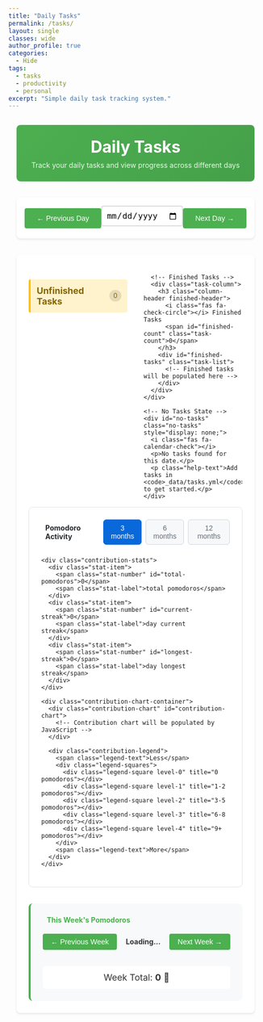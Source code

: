 ```yaml
---
title: "Daily Tasks"
permalink: /tasks/
layout: single
classes: wide
author_profile: true
categories:
  - Hide
tags:
  - tasks
  - productivity
  - personal
excerpt: "Simple daily task tracking system."
---
```


<div class="tasks-container">
  <div class="tasks-header">
    <h1><i class="fas fa-tasks"></i> Daily Tasks</h1>
    <p>Track your daily tasks and view progress across different days</p>
  </div>

  <!-- Date Navigation -->
  <div class="date-nav">
    <button id="prev-day" class="nav-btn">← Previous Day</button>
    <div class="date-selector">
      <input type="date" id="date-picker" class="date-input">
      <div id="current-date" class="date-display"></div>
    </div>
    <button id="next-day" class="nav-btn">Next Day →</button>
  </div>

  <!-- Tasks Display -->
  <div class="tasks-content">
    <div class="tasks-columns">
      <!-- Unfinished Tasks -->
      <div class="task-column">
        <h3 class="column-header unfinished-header">
          <i class="fas fa-clock"></i> Unfinished Tasks
          <span id="unfinished-count" class="task-count">0</span>
        </h3>
        <div id="unfinished-tasks" class="task-list">
          <!-- Unfinished tasks will be populated here -->
        </div>
      </div>

      <!-- Finished Tasks -->
      <div class="task-column">
        <h3 class="column-header finished-header">
          <i class="fas fa-check-circle"></i> Finished Tasks
          <span id="finished-count" class="task-count">0</span>
        </h3>
        <div id="finished-tasks" class="task-list">
          <!-- Finished tasks will be populated here -->
        </div>
      </div>
    </div>

    <!-- No Tasks State -->
    <div id="no-tasks" class="no-tasks" style="display: none;">
      <i class="fas fa-calendar-check"></i>
      <p>No tasks found for this date.</p>
      <p class="help-text">Add tasks in <code>_data/tasks.yml</code> to get started.</p>
    </div>
  </div>

  <!-- Pomodoro Contribution Chart -->
  <div class="contribution-summary">
    <div class="contribution-header">
      <h4><i class="fas fa-calendar-alt"></i> Pomodoro Activity</h4>
      <div class="contribution-controls">
        <button id="period-3m" class="period-btn active" data-months="3">3 months</button>
        <button id="period-6m" class="period-btn" data-months="6">6 months</button>
        <button id="period-12m" class="period-btn" data-months="12">12 months</button>
      </div>
    </div>
    
    <div class="contribution-stats">
      <div class="stat-item">
        <span class="stat-number" id="total-pomodoros">0</span>
        <span class="stat-label">total pomodoros</span>
      </div>
      <div class="stat-item">
        <span class="stat-number" id="current-streak">0</span>
        <span class="stat-label">day current streak</span>
      </div>
      <div class="stat-item">
        <span class="stat-number" id="longest-streak">0</span>
        <span class="stat-label">day longest streak</span>
      </div>
    </div>
    
    <div class="contribution-chart-container">
      <div class="contribution-chart" id="contribution-chart">
        <!-- Contribution chart will be populated by JavaScript -->
      </div>
      
      <div class="contribution-legend">
        <span class="legend-text">Less</span>
        <div class="legend-squares">
          <div class="legend-square level-0" title="0 pomodoros"></div>
          <div class="legend-square level-1" title="1-2 pomodoros"></div>
          <div class="legend-square level-2" title="3-5 pomodoros"></div>
          <div class="legend-square level-3" title="6-8 pomodoros"></div>
          <div class="legend-square level-4" title="9+ pomodoros"></div>
        </div>
        <span class="legend-text">More</span>
      </div>
    </div>
  </div>

  <!-- Weekly Pomodoro Summary -->
  <div class="weekly-summary">
    <h4><i class="fas fa-chart-bar"></i> This Week's Pomodoros</h4>
    <div class="week-navigation">
      <button id="prev-week" class="week-nav-btn">← Previous Week</button>
      <span id="week-range" class="week-range-text">Loading...</span>
      <button id="next-week" class="week-nav-btn">Next Week →</button>
    </div>
    <div class="week-grid" id="week-pomodoro-grid">
      <!-- Weekly pomodoro grid will be populated by JavaScript -->
    </div>
    <div class="week-total">
      <span>Week Total: <strong id="week-total-count">0</strong> 🍅</span>
    </div>
  </div>
</div>

<script src="{{ '/assets/js/task-manager.js' | relative_url }}"></script>

<style>
/* Simple Task Manager Styles */
.tasks-container {
  max-width: 900px;
  margin: 0 auto;
  padding: 1rem;
}

.tasks-header {
  text-align: center;
  margin-bottom: 2rem;
  padding: 1.5rem;
  background: linear-gradient(135deg, #4CAF50 0%, #45a049 100%);
  color: white;
  border-radius: 8px;
}

.tasks-header h1 {
  margin: 0 0 0.5rem 0;
  font-size: 2rem;
}

.tasks-header p {
  margin: 0;
  opacity: 0.9;
}

/* Date Navigation */
.date-nav {
  display: flex;
  justify-content: space-between;
  align-items: center;
  margin-bottom: 2rem;
  padding: 1rem;
  background: white;
  border-radius: 8px;
  box-shadow: 0 2px 4px rgba(0,0,0,0.1);
}

.nav-btn {
  padding: 0.75rem 1.5rem;
  background: #4CAF50;
  color: white;
  border: none;
  border-radius: 4px;
  cursor: pointer;
  font-size: 0.9rem;
  transition: background 0.3s ease;
}

.nav-btn:hover {
  background: #45a049;
}

.date-selector {
  display: flex;
  flex-direction: column;
  align-items: center;
  gap: 0.5rem;
}

.date-input {
  padding: 0.5rem;
  border: 2px solid #ddd;
  border-radius: 4px;
  font-size: 1rem;
}

.date-display {
  font-weight: bold;
  color: #333;
  font-size: 1.1rem;
}

/* Tasks Content */
.tasks-content {
  background: white;
  border-radius: 8px;
  padding: 1.5rem;
  box-shadow: 0 2px 4px rgba(0,0,0,0.1);
  margin-bottom: 2rem;
}

.tasks-columns {
  display: grid;
  grid-template-columns: 1fr 1fr;
  gap: 2rem;
}

.task-column {
  min-height: 200px;
}

.column-header {
  display: flex;
  align-items: center;
  justify-content: space-between;
  margin-bottom: 1rem;
  padding: 0.75rem;
  border-radius: 4px;
  font-size: 1.1rem;
}

.unfinished-header {
  background: #fff3cd;
  color: #856404;
  border-left: 4px solid #ffc107;
}

.finished-header {
  background: #d4edda;
  color: #155724;
  border-left: 4px solid #28a745;
}

.task-count {
  background: rgba(0,0,0,0.1);
  padding: 0.25rem 0.5rem;
  border-radius: 12px;
  font-size: 0.8rem;
  font-weight: normal;
}

.task-list {
  min-height: 150px;
}

.task-item {
  display: flex;
  align-items: center;
  padding: 0.75rem;
  margin-bottom: 0.5rem;
  background: #f8f9fa;
  border-radius: 4px;
  border-left: 3px solid transparent;
  transition: all 0.3s ease;
}

.task-item:hover {
  background: #e9ecef;
  transform: translateX(2px);
}

.task-icon {
  margin-right: 0.75rem;
  font-size: 1.2rem;
}

.unfinished-task {
  border-left-color: #ffc107;
}

.unfinished-task .task-icon {
  color: #ffc107;
}

.finished-task {
  border-left-color: #28a745;
}

.finished-task .task-icon {
  color: #28a745;
}

.task-content {
  flex: 1;
  display: flex;
  flex-direction: column;
  gap: 0.5rem;
}

.task-text {
  font-size: 0.95rem;
  line-height: 1.4;
}

.finished-task .task-text {
  text-decoration: line-through;
  opacity: 0.7;
}

.pomodoro-info {
  display: flex;
  align-items: center;
  gap: 1rem;
}

.pomodoro-count {
  font-size: 0.85rem;
  font-weight: bold;
  color: #666;
  min-width: 80px;
}

.pomodoro-progress {
  flex: 1;
  height: 8px;
  background: #e9ecef;
  border-radius: 4px;
  overflow: hidden;
  max-width: 150px;
}

.progress-bar {
  height: 100%;
  background: linear-gradient(90deg, #28a745 0%, #20c997 100%);
  transition: width 0.3s ease;
}

.unfinished-task .progress-bar {
  background: linear-gradient(90deg, #ffc107 0%, #fd7e14 100%);
}

/* Daily Pomodoro Summary */
.daily-pomodoro-summary {
  background: linear-gradient(135deg, #667eea 0%, #764ba2 100%);
  color: white;
  padding: 1.5rem;
  border-radius: 8px;
  margin-bottom: 1.5rem;
  text-align: center;
}

.daily-pomodoro-summary h3 {
  margin: 0 0 1rem 0;
  font-size: 1.2rem;
}

.daily-pomodoro-info {
  display: flex;
  align-items: center;
  justify-content: center;
  gap: 1rem;
}

.daily-count {
  font-size: 1.1rem;
  font-weight: bold;
  min-width: 120px;
}

.daily-progress {
  width: 200px;
  height: 12px;
  background: rgba(255,255,255,0.3);
  border-radius: 6px;
  overflow: hidden;
}

.daily-progress-bar {
  height: 100%;
  background: linear-gradient(90deg, #28a745 0%, #20c997 100%);
  transition: width 0.5s ease;
  border-radius: 6px;
}

/* No Tasks State */
.no-tasks {
  text-align: center;
  padding: 3rem 2rem;
  color: #666;
}

.no-tasks i {
  font-size: 3rem;
  margin-bottom: 1rem;
  color: #ccc;
}

.help-text {
  font-size: 0.9rem;
  margin-top: 1rem;
}

/* Weekly Summary */
.weekly-summary {
  background: #f8f9fa;
  border-radius: 8px;
  padding: 1.5rem;
  border-left: 4px solid #4CAF50;
}

.weekly-summary h4 {
  margin-top: 0;
  color: #4CAF50;
  display: flex;
  align-items: center;
  gap: 0.5rem;
}

.week-navigation {
  display: flex;
  justify-content: space-between;
  align-items: center;
  margin: 1rem 0;
}

.week-nav-btn {
  background: #4CAF50;
  color: white;
  border: none;
  padding: 0.5rem 1rem;
  border-radius: 4px;
  cursor: pointer;
  font-size: 0.9rem;
  transition: background 0.3s ease;
}

.week-nav-btn:hover {
  background: #45a049;
}

.week-range-text {
  font-weight: bold;
  color: #333;
}

.week-grid {
  display: grid;
  grid-template-columns: repeat(7, 1fr);
  gap: 0.5rem;
  margin: 1rem 0;
}

.week-day {
  background: white;
  border-radius: 6px;
  padding: 0.75rem 0.5rem;
  text-align: center;
  border: 1px solid #e9ecef;
  transition: all 0.3s ease;
}

.week-day:hover {
  transform: translateY(-2px);
  box-shadow: 0 4px 8px rgba(0,0,0,0.1);
}

.week-day.today {
  border-color: #4CAF50;
  background: #f1f8e9;
}

.day-name {
  font-size: 0.8rem;
  font-weight: bold;
  color: #666;
  margin-bottom: 0.25rem;
}

.day-date {
  font-size: 0.75rem;
  color: #999;
  margin-bottom: 0.5rem;
}

.day-pomodoros {
  font-size: 1.2rem;
  font-weight: bold;
  color: #4CAF50;
  display: flex;
  align-items: center;
  justify-content: center;
  gap: 0.25rem;
}

.day-bar {
  width: 100%;
  height: 8px;
  background: #e9ecef;
  border-radius: 4px;
  margin-top: 0.5rem;
  overflow: hidden;
}

.day-bar-fill {
  height: 100%;
  background: linear-gradient(90deg, #4CAF50, #81C784);
  transition: width 0.5s ease;
}

.week-total {
  text-align: center;
  margin-top: 1rem;
  padding: 0.75rem;
  background: white;
  border-radius: 6px;
  font-size: 1.1rem;
  color: #333;
}

/* Responsive Design */
@media (max-width: 768px) {
  .date-nav {
    flex-direction: column;
    gap: 1rem;
  }
  
  .tasks-columns {
    grid-template-columns: 1fr;
    gap: 1.5rem;
  }
  
  .nav-btn {
    width: 100%;
    max-width: 200px;
  }
  
  .column-header {
    font-size: 1rem;
  }
  
  .task-item {
    padding: 0.5rem;
  }
  
  /* Weekly grid responsive */
  .week-grid {
    grid-template-columns: repeat(7, 1fr);
    gap: 0.25rem;
  }
  
  .week-day {
    padding: 0.5rem 0.25rem;
  }
  
  .day-name {
    font-size: 0.7rem;
  }
  
  .day-date {
    font-size: 0.65rem;
  }
  
  .day-pomodoros {
    font-size: 1rem;
  }
  
  .week-navigation {
    flex-direction: column;
    gap: 0.5rem;
  }
  
  .week-nav-btn {
    width: 100%;
    max-width: 150px;
  }
}

@media (max-width: 480px) {
  .week-grid {
    grid-template-columns: repeat(7, minmax(40px, 1fr));
    gap: 0.125rem;
  }
  
  .week-day {
    padding: 0.375rem 0.125rem;
  }
  
  .day-name {
    font-size: 0.6rem;
  }
  
  .day-date {
    font-size: 0.55rem;
    margin-bottom: 0.25rem;
  }
  
  .day-pomodoros {
    font-size: 0.9rem;
  }
  
  .day-bar {
    height: 6px;
    margin-top: 0.25rem;
  }
  
  .weekly-summary {
    padding: 1rem;
  }
  
  .weekly-summary h4 {
    font-size: 1rem;
  }
}

/* Contribution Chart Styles */
.contribution-summary {
  background: white;
  border-radius: 8px;
  padding: 1.5rem;
  margin-bottom: 2rem;
  border: 1px solid #e1e4e8;
}

.contribution-header {
  display: flex;
  justify-content: space-between;
  align-items: center;
  margin-bottom: 1.5rem;
}

.contribution-header h4 {
  margin: 0;
  color: #24292e;
  display: flex;
  align-items: center;
  gap: 0.5rem;
}

.contribution-controls {
  display: flex;
  gap: 0.5rem;
}

.period-btn {
  background: #f6f8fa;
  border: 1px solid #d0d7de;
  border-radius: 6px;
  padding: 0.5rem 0.75rem;
  font-size: 0.875rem;
  cursor: pointer;
  transition: all 0.2s ease;
  color: #656d76;
}

.period-btn:hover {
  background: #f3f4f6;
  border-color: #c4c9d0;
}

.period-btn.active {
  background: #0969da;
  border-color: #0969da;
  color: white;
}

.contribution-stats {
  display: flex;
  gap: 2rem;
  margin-bottom: 1.5rem;
  padding: 1rem;
  background: #f6f8fa;
  border-radius: 6px;
}

.stat-item {
  display: flex;
  flex-direction: column;
  align-items: center;
  text-align: center;
}

.stat-number {
  font-size: 1.5rem;
  font-weight: bold;
  color: #24292e;
  line-height: 1;
}

.stat-label {
  font-size: 0.75rem;
  color: #656d76;
  margin-top: 0.25rem;
}

.contribution-chart-container {
  position: relative;
}

.contribution-chart {
  display: grid;
  grid-template-columns: repeat(53, 1fr);
  gap: 3px;
  padding: 1rem;
  background: #f6f8fa;
  border-radius: 6px;
  margin-bottom: 1rem;
  overflow-x: auto;
}

.contribution-day {
  width: 11px;
  height: 11px;
  border-radius: 2px;
  cursor: pointer;
  position: relative;
}

/* Contribution levels with GitHub-style colors */
.contribution-day.level-0 {
  background-color: #ebedf0;
}

.contribution-day.level-1 {
  background-color: #9be9a8;
}

.contribution-day.level-2 {
  background-color: #40c463;
}

.contribution-day.level-3 {
  background-color: #30a14e;
}

.contribution-day.level-4 {
  background-color: #216e39;
}

.contribution-legend {
  display: flex;
  align-items: center;
  justify-content: flex-end;
  gap: 0.5rem;
  font-size: 0.75rem;
  color: #656d76;
}

.legend-text {
  font-size: 0.75rem;
}

.legend-squares {
  display: flex;
  gap: 2px;
}

.legend-square {
  width: 10px;
  height: 10px;
  border-radius: 2px;
}

.legend-square.level-0 {
  background-color: #ebedf0;
}

.legend-square.level-1 {
  background-color: #9be9a8;
}

.legend-square.level-2 {
  background-color: #40c463;
}

.legend-square.level-3 {
  background-color: #30a14e;
}

.legend-square.level-4 {
  background-color: #216e39;
}

/* Tooltip for contribution chart */
.contribution-tooltip {
  position: absolute;
  background: rgba(0, 0, 0, 0.8);
  color: white;
  padding: 0.5rem 0.75rem;
  border-radius: 6px;
  font-size: 0.75rem;
  z-index: 1000;
  pointer-events: none;
  white-space: nowrap;
  transform: translate(-50%, -100%);
  margin-top: -8px;
}

.contribution-tooltip::after {
  content: '';
  position: absolute;
  top: 100%;
  left: 50%;
  transform: translateX(-50%);
  border: 4px solid transparent;
  border-top-color: rgba(0, 0, 0, 0.8);
}

/* Month labels */
.contribution-months {
  display: grid;
  grid-template-columns: repeat(12, 1fr);
  gap: 3px;
  margin-bottom: 0.5rem;
  padding: 0 1rem;
}

.month-label {
  font-size: 0.75rem;
  color: #656d76;
  text-align: center;
}

/* Weekday labels */
.contribution-weekdays {
  display: grid;
  grid-template-rows: repeat(7, 11px);
  gap: 3px;
  margin-right: 0.5rem;
  padding: 1rem 0;
}

.weekday-label {
  font-size: 0.75rem;
  color: #656d76;
  text-align: right;
  line-height: 11px;
  padding-right: 0.5rem;
}

.contribution-grid {
  display: flex;
  align-items: flex-start;
}

/* Loading State */
.loading {
  text-align: center;
  padding: 2rem;
  color: #666;
}

.loading i {
  font-size: 2rem;
  animation: spin 1s linear infinite;
}

@keyframes spin {
  0% { transform: rotate(0deg); }
  100% { transform: rotate(360deg); }
}

/* Responsive adjustments for contribution chart */
@media (max-width: 768px) {
  .contribution-header {
    flex-direction: column;
    gap: 1rem;
    align-items: stretch;
  }
  
  .contribution-controls {
    justify-content: center;
  }
  
  .period-btn {
    flex: 1;
  }
  
  .contribution-stats {
    flex-direction: column;
    gap: 1rem;
    text-align: center;
  }
  
  .stat-item {
    align-items: center;
  }
  
  .contribution-chart {
    grid-template-columns: repeat(auto-fit, minmax(8px, 1fr));
    gap: 2px;
    padding: 0.75rem;
  }
  
  .contribution-day {
    width: 8px;
    height: 8px;
  }
  
  .legend-square {
    width: 8px;
    height: 8px;
  }
}
</style>